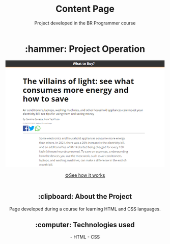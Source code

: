 <h1 align="center" font-size="20px">Content Page</h1>

<div align="center">
   Project developed in the BR Programmer course
</div>
<br>

<h1 align="center" > :hammer: Project Operation </h1>

<p align="center" >
<img  width="500px" src="/contentpagenew.png" alt="model" >
</p>

<div align="center">
<a href="https://pagconteudo.netlify.app/">⚙️See how it works</a>
</div>  

<br>

<h2 align="center"> :clipboard: About the Project </h2>

<div align="center">
Page developed during a course for learning HTML and CSS languages.
</div>

<h2 align="center"> :computer: Technologies used </h2>
<div align="center">
- HTML
- CSS
</div>
